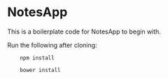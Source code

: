 # NotesApp
This is a boilerplate code for NotesApp to begin with.

Run the following after cloning:
```
	npm install
```
```
	bower install
```
